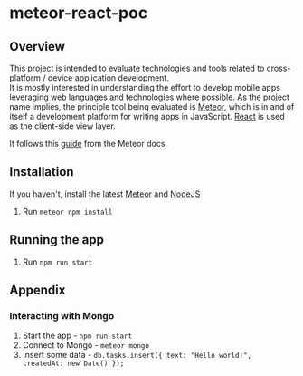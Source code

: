 # meteor-react-poc

## Overview
This project is intended to evaluate technologies and tools related to cross-platform / device application development.  
It is mostly interested in understanding the effort to develop mobile apps leveraging web languages and technologies 
where possible.  As the project name implies, the principle tool being evaluated is [Meteor][], which is in and of 
itself a development platform for writing apps in JavaScript.  [React][] is used as the client-side view layer.

It follows this [guide][] from the Meteor docs.

[Meteor]: https://www.meteor.com/
[React]: https://facebook.github.io/react/
[guide]: https://www.meteor.com/tutorials/react/

## Installation
If you haven't, install the latest [Meteor](https://www.meteor.com/install) and [NodeJS](https://nodejs.org/en/download/)

1. Run `meteor npm install`

## Running the app

1. Run `npm run start`


## Appendix

### Interacting with Mongo

1. Start the app - `npm run start`
2. Connect to Mongo - `meteor mongo`
3. Insert some data - `db.tasks.insert({ text: "Hello world!", createdAt: new Date() });`